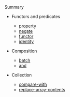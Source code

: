 Summary

- Functors and predicates

  - [property](man/property.md)
  - [negate](man/negate.md)
  - [functor](man/functor.md)
  - [identity](man/identity.md)

- Composition
  - [batch](man/batch.md)
  - [and](man/and.md)

- Collection
  - [compare-with](man/compare-with.md)
  - [replace-array-contents](man/replace-array-contents.md)

